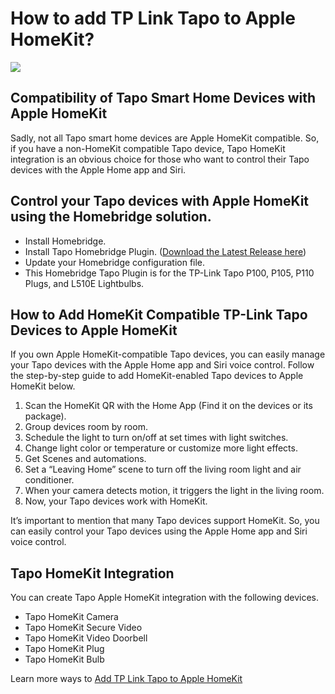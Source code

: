 # How to add TP Link Tapo to Apple HomeKit?

![](https://kodmy.com/content/images/size/w2000/2024/04/tapo-apple-homekit.png)

## Compatibility of Tapo Smart Home Devices with Apple HomeKit
Sadly, not all Tapo smart home devices are Apple HomeKit compatible. So, if you have a non-HomeKit compatible Tapo device, Tapo HomeKit integration is an obvious choice for those who want to control their Tapo devices with the Apple Home app and Siri.

## Control your Tapo devices with Apple HomeKit using the Homebridge solution.

- Install Homebridge.
- Install Tapo Homebridge Plugin. ([Download the Latest Release here]("https://github.com/kopiro/homebridge-tapo-camera/releases/tag/v2.3.4"))
- Update your Homebridge configuration file.
- This Homebridge Tapo Plugin is for the TP-Link Tapo P100, P105, P110 Plugs, and L510E Lightbulbs.

## How to Add HomeKit Compatible TP-Link Tapo Devices to Apple HomeKit
If you own Apple HomeKit-compatible Tapo devices, you can easily manage your Tapo devices with the Apple Home app and Siri voice control. Follow the step-by-step guide to add HomeKit-enabled Tapo devices to Apple HomeKit below.

1. Scan the HomeKit QR with the Home App (Find it on the devices or its package).
2. Group devices room by room.
3. Schedule the light to turn on/off at set times with light switches.
4. Change light color or temperature or customize more light effects.
5. Get Scenes and automations.
6. Set a “Leaving Home” scene to turn off the living room light and air conditioner.
7. When your camera detects motion, it triggers the light in the living room.
8. Now, your Tapo devices work with HomeKit.

It’s important to mention that many Tapo devices support HomeKit. So, you can easily control your Tapo devices using the Apple Home app and Siri voice control.

## Tapo HomeKit Integration
You can create Tapo Apple HomeKit integration with the following devices.

- Tapo HomeKit Camera
- Tapo HomeKit Secure Video
- Tapo HomeKit Video Doorbell
- Tapo HomeKit Plug
- Tapo HomeKit Bulb

Learn more ways to [Add TP Link Tapo to Apple HomeKit](https://kodmy.com/tapo-homekit/)
